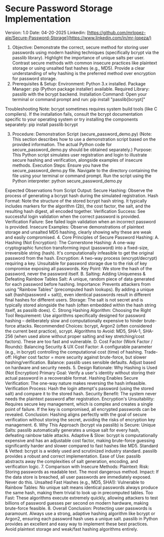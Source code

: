 # Secure Password Storage Implementation
Version: 1.0 Date: 04-20-2025 Linkedin: [https://github.com/mrlopez-ale/Secure-Password-Storage](https://www.linkedin.com/in/mr-lopeza/)
1. Objective:
Demonstrate the correct, secure method for storing user passwords using modern hashing techniques (specifically bcrypt via the passlib library).
Highlight the importance of unique salts per user.
Contrast secure methods with common insecure practices like plaintext storage or using unsalted fast hashes (e.g., MD5).
Provide a clear understanding of why hashing is the preferred method over encryption for password storage.
2. Prerequisites & Setup:
Environment: Python 3.x installed.
Package Manager: pip (Python package installer) available.
Required Library: passlib with the bcrypt backend.
Installation Command: Open your terminal or command prompt and run:
pip install "passlib[bcrypt]"


Troubleshooting Note: bcrypt sometimes requires system build tools (like C compilers). If the installation fails, consult the bcrypt documentation specific to your operating system or try installing the components separately:
pip install passlib bcrypt


3. Procedure: Demonstration Script (secure_password_demo.py)
(Note: This section describes how to use a demonstration script based on the provided information. The actual Python code for secure_password_demo.py should be obtained separately.)
Purpose: This Python script simulates user registration and login to illustrate secure hashing and verification, alongside examples of insecure methods.
Execution Steps:
Ensure you have the secure_password_demo.py file.
Navigate to the directory containing the file using your terminal or command prompt.
Run the script using the Python interpreter:
python secure_password_demo.py


Expected Observations from Script Output:
Secure Hashing: Observe the process of generating a bcrypt hash during the simulated registration.
Hash Format: Note the structure of the stored bcrypt hash string. It typically includes markers for the algorithm ($2b$), the cost factor, the salt, and the resulting hash digest, all encoded together.
Verification Success: See successful login validation when the correct password is provided.
Verification Failure: See failed login validation when an incorrect password is provided.
Insecure Examples: Observe demonstrations of plaintext storage and unsalted MD5 hashing, clearly showing why these are weak and easily compromised.
4. Core Principles of Secure Password Hashing:
A. Hashing (Not Encryption): The Cornerstone
Hashing: A one-way cryptographic function transforming input (password) into a fixed-size, irreversible string (hash). It's computationally infeasible to get the original password from the hash.
Encryption: A two-way process (encrypt/decrypt) requiring a key. Unsuitable for password storage due to the risk of key compromise exposing all passwords.
Key Point: We store the hash of the password, never the password itself.
B. Salting: Adding Uniqueness & Defeating Rainbow Tables
Salt: A unique, random piece of data generated for each password before hashing.
Importance: Prevents attackers from using "Rainbow Tables" (precomputed hash lookups). By adding a unique salt (hash(password + salt)), even identical passwords result in different final hashes for different users.
Storage: The salt is not secret and is typically stored alongside the hash (often embedded within the hash string itself, as passlib does).
C. Strong Hashing Algorithm: Choosing the Right Tool
Requirement: Use algorithms specifically designed for password hashing – deliberately slow and computationally expensive to hinder brute-force attacks.
Recommended Choices: bcrypt, Argon2 (often considered the current best practice), scrypt.
Algorithms to Avoid: MD5, SHA-1, SHA-256 (when used alone without proper salting and key stretching/cost factors). These are too fast and vulnerable.
D. Cost Factor (Work Factor / Rounds): Balancing Security & UX
Cost Factor: A configurable parameter (e.g., in bcrypt) controlling the computational cost (time) of hashing.
Trade-off: Higher cost factor = more security against brute-force, but slower hashing/verification.
Balance: passlib uses sensible defaults. Adjust based on hardware and security needs.
5. Design Rationale: Why Hashing is Used (Not Encryption)
Primary Goal: Verify a user's identity without storing their actual password in a recoverable format.
Hashing Enables Secure Verification:
The one-way nature makes reversing the hash infeasible.
Verification Process: Hash the login attempt's password (using the stored salt) and compare it to the stored hash.
Security Benefit: The system never needs the plaintext password after registration.
Encryption's Unsuitability:
Requires secure key management, which is complex and creates a single point of failure. If the key is compromised, all encrypted passwords can be revealed.
Conclusion: Hashing aligns perfectly with the goal of secure verification without storing the secret, avoiding the risks of encryption key management.
6. Why This Approach (bcrypt via passlib) is Secure:
Unique Salts: passlib automatically generates a unique salt for every hash, defeating rainbow table attacks.
Adaptive & Slow: bcrypt is computationally expensive and has an adjustable cost factor, making brute-force guessing significantly harder and slower compared to fast hashes like MD5.
Standard & Vetted: bcrypt is a widely used and scrutinized industry standard. passlib provides a robust and correct implementation.
Ease of Use: passlib abstracts away the complexities of salt generation, encoding, and verification logic.
7. Comparison with Insecure Methods:
Plaintext:
Risk: Storing passwords as readable text. The most dangerous method.
Impact: If the data store is breached, all user passwords are immediately exposed. Never do this.
Unsalted Fast Hashes (e.g., MD5, SHA1):
Vulnerable to Rainbow Tables: No unique salt means identical passwords always produce the same hash, making them trivial to look up in precomputed tables.
Too Fast: These algorithms execute extremely quickly, allowing attackers to test billions of password guesses per second on modern hardware, making brute-force feasible.
8. Overall Conclusion:
Protecting user passwords is paramount. Always use a strong, adaptive hashing algorithm like bcrypt or Argon2, ensuring each password hash uses a unique salt. passlib in Python provides an excellent and easy way to implement these best practices. Avoid plaintext storage and weak/fast hashing algorithms entirely.
